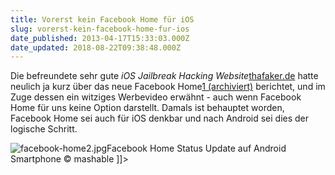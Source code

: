 ```yaml
---
title: Vorerst kein Facebook Home für iOS
slug: vorerst-kein-facebook-home-fur-ios
date_published: 2013-04-17T15:33:03.000Z
date_updated: 2018-08-22T09:38:48.000Z
---
```


Die befreundete sehr gute *iOS Jailbreak Hacking Website*[thafaker.de](__GHOST_URL__/facebook-home-video-mark-zuckerberg/) hatte neulich ja kurz über das neue Facebook Home[1 (archiviert)](http://web.archive.org/web/20221003085856/http://apfelhammer.de/2013/04/vorerst-kein-facebook-home-fur-ios) berichtet, und im Zuge dessen ein witziges Werbevideo erwähnt - auch wenn Facebook Home für uns keine Option darstellt. Damals ist behauptet worden, Facebook Home sei auch für iOS denkbar und nach Android sei dies der logische Schritt.

![facebook-home2.jpg](//thafaker.de/assets_c/2013/04/facebook-home2-thumb-580x326-186.jpg)Facebook Home Status Update auf Android Smartphone © mashable
]]>

